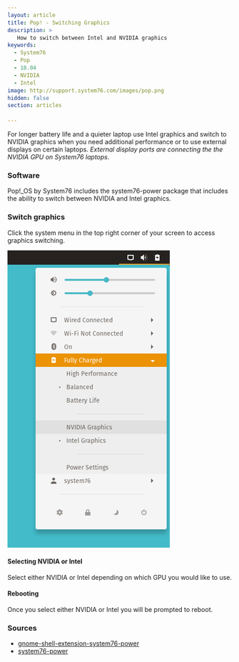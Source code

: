 ```yaml
---
layout: article
title: Pop! - Switching Graphics
description: >
   How to switch between Intel and NVIDIA graphics
keywords:
  - System76
  - Pop
  - 18.04
  - NVIDIA
  - Intel
image: http://support.system76.com/images/pop.png
hidden: false
section: articles

---
```


For longer battery life and a quieter laptop use Intel graphics and switch to NVIDIA graphics when you need additional performance or to use external displays on certain laptops. _External display ports are connecting the the NVIDIA GPU on System76 laptops_.

### Software

Pop!_OS by System76 includes the system76-power package that includes the ability to switch between NVIDIA and Intel graphics. 

### Switch graphics

Click the system menu in the top right corner of your screen to access graphics switching.

![Graphics](/images/graphics-switch-pop/system-menu.png)

#### Selecting NVIDIA or Intel

Select either NVIDIA or Intel depending on which GPU you would like to use.

#### Rebooting

Once you select either NVIDIA or Intel you will be prompted to reboot. 

### Sources
 	 
 - [gnome-shell-extension-system76-power](https://github.com/pop-os/gnome-shell-extension-system76-power)	
 - [system76-power](https://github.com/pop-os/system76-power)
